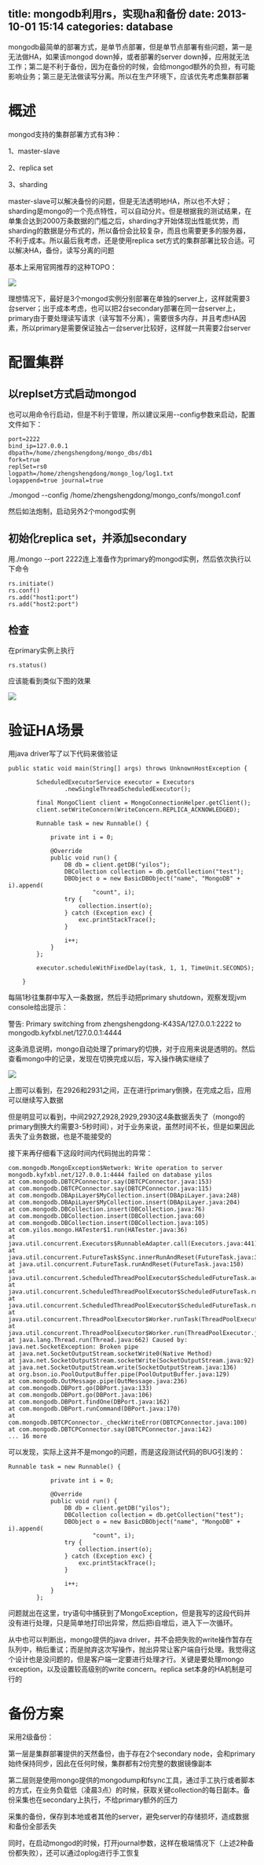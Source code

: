 title: mongodb利用rs，实现ha和备份
date: 2013-10-01 15:14
categories: database 
---
mongodb最简单的部署方式，是单节点部署，但是单节点部署有些问题，第一是无法做HA，如果该mongod down掉，或者部署的server down掉，应用就无法工作；第二是不利于备份，因为在备份的时候，会给mongod额外的负担，有可能影响业务；第三是无法做读写分离。所以在生产环境下，应该优先考虑集群部署
<!--more-->

# 概述

mongod支持的集群部署方式有3种：

1、master-slave

2、replica set

3、sharding

master-slave可以解决备份的问题，但是无法透明地HA，所以也不大好；sharding是mongo的一个亮点特性，可以自动分片。但是根据我的测试结果，在单集合达到2000万条数据的门槛之后，sharding才开始体现出性能优势，而sharding的数据是分布式的，所以备份会比较复杂，而且也需要更多的服务器，不利于成本。所以最后我考虑，还是使用replica set方式的集群部署比较合适。可以解决HA，备份，读写分离的问题

基本上采用官网推荐的这种TOPO：

![](http://img.blog.csdn.net/20131001142634968?watermark/2/text/aHR0cDovL2Jsb2cuY3Nkbi5uZXQva3lmeGJs/font/5a6L5L2T/fontsize/400/fill/I0JBQkFCMA==/dissolve/70/gravity/SouthEast)

理想情况下，最好是3个mongod实例分别部署在单独的server上，这样就需要3台server；出于成本考虑，也可以把2台secondary部署在同一台server上，primary由于要处理读写请求（读写暂不分离），需要很多内存，并且考虑HA因素，所以primary是需要保证独占一台server比较好，这样就一共需要2台server

# 配置集群

## 以replset方式启动mongod

也可以用命令行启动，但是不利于管理，所以建议采用--config参数来启动，配置文件如下：

```
port=2222 
bind_ip=127.0.0.1 
dbpath=/home/zhengshengdong/mongo_dbs/db1 
fork=true 
replSet=rs0 
logpath=/home/zhengshengdong/mongo_log/log1.txt 
logappend=true journal=true
```

./mongod --config /home/zhengshengdong/mongo_confs/mongo1.conf

然后如法炮制，启动另外2个mongod实例

## 初始化replica set，并添加secondary

用./mongo --port 2222连上准备作为primary的mongod实例，然后依次执行以下命令

```
rs.initiate()
rs.conf()
rs.add("host1:port")
rs.add("host2:port")
```

## 检查

在primary实例上执行

```
rs.status()
```
应该能看到类似下图的效果

![](http://img.blog.csdn.net/20131001144337187?watermark/2/text/aHR0cDovL2Jsb2cuY3Nkbi5uZXQva3lmeGJs/font/5a6L5L2T/fontsize/400/fill/I0JBQkFCMA==/dissolve/70/gravity/SouthEast)

# 验证HA场景

用java driver写了以下代码来做验证

```
public static void main(String[] args) throws UnknownHostException {

		ScheduledExecutorService executor = Executors
				.newSingleThreadScheduledExecutor();

		final MongoClient client = MongoConnectionHelper.getClient();
		client.setWriteConcern(WriteConcern.REPLICA_ACKNOWLEDGED);

		Runnable task = new Runnable() {

			private int i = 0;

			@Override
			public void run() {
				DB db = client.getDB("yilos");
				DBCollection collection = db.getCollection("test");
				DBObject o = new BasicDBObject("name", "MongoDB" + i).append(
						"count", i);
				try {
					collection.insert(o);
				} catch (Exception exc) {
					exc.printStackTrace();
				}

				i++;
			}
		};

		executor.scheduleWithFixedDelay(task, 1, 1, TimeUnit.SECONDS);

	}
```
每隔1秒往集群中写入一条数据，然后手动把primary shutdown，观察发现jvm console给出提示：

警告: Primary switching from zhengshengdong-K43SA/127.0.0.1:2222 to mongodb.kyfxbl.net/127.0.0.1:4444

这条消息说明，mongo自动处理了primary的切换，对于应用来说是透明的。然后查看mongo中的记录，发现在切换完成以后，写入操作确实继续了

![](http://img.blog.csdn.net/20131001145402625?watermark/2/text/aHR0cDovL2Jsb2cuY3Nkbi5uZXQva3lmeGJs/font/5a6L5L2T/fontsize/400/fill/I0JBQkFCMA==/dissolve/70/gravity/SouthEast)

上图可以看到，在2926和2931之间，正在进行primary倒换，在完成之后，应用可以继续写入数据

但是明显可以看到，中间2927,2928,2929,2930这4条数据丢失了（mongo的primary倒换大约需要3-5秒时间），对于业务来说，虽然时间不长，但是如果因此丢失了业务数据，也是不能接受的

接下来再仔细看下这段时间内代码抛出的异常：

```
com.mongodb.MongoException$Network: Write operation to server mongodb.kyfxbl.net/127.0.0.1:4444 failed on database yilos 
at com.mongodb.DBTCPConnector.say(DBTCPConnector.java:153) 
at com.mongodb.DBTCPConnector.say(DBTCPConnector.java:115) 
at com.mongodb.DBApiLayer$MyCollection.insert(DBApiLayer.java:248) 
at com.mongodb.DBApiLayer$MyCollection.insert(DBApiLayer.java:204) 
at com.mongodb.DBCollection.insert(DBCollection.java:76) 
at com.mongodb.DBCollection.insert(DBCollection.java:60) 
at com.mongodb.DBCollection.insert(DBCollection.java:105) 
at com.yilos.mongo.HATester$1.run(HATester.java:36) 
at java.util.concurrent.Executors$RunnableAdapter.call(Executors.java:441) 
at java.util.concurrent.FutureTask$Sync.innerRunAndReset(FutureTask.java:317) 
at java.util.concurrent.FutureTask.runAndReset(FutureTask.java:150) 
at java.util.concurrent.ScheduledThreadPoolExecutor$ScheduledFutureTask.access$101(ScheduledThreadPoolExecutor.java:98) 
at java.util.concurrent.ScheduledThreadPoolExecutor$ScheduledFutureTask.runPeriodic(ScheduledThreadPoolExecutor.java:180) 
at java.util.concurrent.ScheduledThreadPoolExecutor$ScheduledFutureTask.run(ScheduledThreadPoolExecutor.java:204) 
at java.util.concurrent.ThreadPoolExecutor$Worker.runTask(ThreadPoolExecutor.java:886) 
at java.util.concurrent.ThreadPoolExecutor$Worker.run(ThreadPoolExecutor.java:908) 
at java.lang.Thread.run(Thread.java:662) Caused by: java.net.SocketException: Broken pipe 
at java.net.SocketOutputStream.socketWrite0(Native Method) 
at java.net.SocketOutputStream.socketWrite(SocketOutputStream.java:92) 
at java.net.SocketOutputStream.write(SocketOutputStream.java:136) 
at org.bson.io.PoolOutputBuffer.pipe(PoolOutputBuffer.java:129) 
at com.mongodb.OutMessage.pipe(OutMessage.java:236) 
at com.mongodb.DBPort.go(DBPort.java:133) 
at com.mongodb.DBPort.go(DBPort.java:106) 
at com.mongodb.DBPort.findOne(DBPort.java:162) 
at com.mongodb.DBPort.runCommand(DBPort.java:170) 
at com.mongodb.DBTCPConnector._checkWriteError(DBTCPConnector.java:100) 
at com.mongodb.DBTCPConnector.say(DBTCPConnector.java:142) 
... 16 more
```

可以发现，实际上这并不是mongo的问题，而是这段测试代码的BUG引发的：

```
Runnable task = new Runnable() {

			private int i = 0;

			@Override
			public void run() {
				DB db = client.getDB("yilos");
				DBCollection collection = db.getCollection("test");
				DBObject o = new BasicDBObject("name", "MongoDB" + i).append(
						"count", i);
				try {
					collection.insert(o);
				} catch (Exception exc) {
					exc.printStackTrace();
				}

				i++;
			}
		};
```
问题就出在这里，try语句中捕获到了MongoException，但是我写的这段代码并没有进行处理，只是简单地打印出异常，然后把i自增后，进入下一次循环。

从中也可以判断出，mongo提供的java driver，并不会把失败的write操作暂存在队列中，稍后重试；而是抛弃这次写操作，抛出异常让客户端自行处理。我觉得这个设计也是没问题的，但是客户端一定要进行处理才行。关键是要处理mongo exception，以及设置较高级别的write concern。replica set本身的HA机制是可行的

# 备份方案

采用2级备份：

第一层是集群部署提供的天然备份，由于存在2个secondary node，会和primary始终保持同步，因此在任何时候，集群都有2份完整的数据镜像副本

第二层则是使用mongo提供的mongodump和fsync工具，通过手工执行或者脚本的方式，在业务负载低（凌晨3点）的时候，获取关键collection的每日副本。备份采集也在secondary上执行，不给primary额外的压力

采集的备份，保存到本地或者其他的server，避免server的存储损坏，造成数据和备份全部丢失

同时，在启动mongod的时候，打开journal参数，这样在极端情况下（上述2种备份都失败），还可以通过oplog进行手工恢复